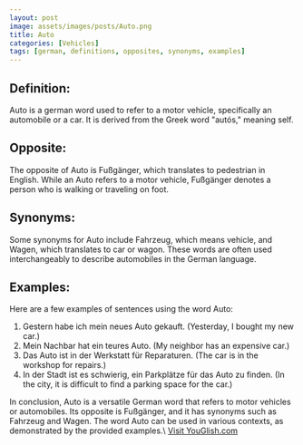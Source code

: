 ```yaml
---
layout: post
image: assets/images/posts/Auto.png
title: Auto
categories: [Vehicles]
tags: [german, definitions, opposites, synonyms, examples]
---
```


## Definition:
Auto is a german word used to refer to a motor vehicle, specifically an automobile or a car. It is derived from the Greek word "autós," meaning self. 

## Opposite:
The opposite of Auto is Fußgänger, which translates to pedestrian in English. While an Auto refers to a motor vehicle, Fußgänger denotes a person who is walking or traveling on foot.

## Synonyms:
Some synonyms for Auto include Fahrzeug, which means vehicle, and Wagen, which translates to car or wagon. These words are often used interchangeably to describe automobiles in the German language.

## Examples:
Here are a few examples of sentences using the word Auto:

1. Gestern habe ich mein neues Auto gekauft. (Yesterday, I bought my new car.)
2. Mein Nachbar hat ein teures Auto. (My neighbor has an expensive car.)
3. Das Auto ist in der Werkstatt für Reparaturen. (The car is in the workshop for repairs.)
4. In der Stadt ist es schwierig, ein Parkplätze für das Auto zu finden. (In the city, it is difficult to find a parking space for the car.)

In conclusion, Auto is a versatile German word that refers to motor vehicles or automobiles. Its opposite is Fußgänger, and it has synonyms such as Fahrzeug and Wagen. The word Auto can be used in various contexts, as demonstrated by the provided examples.\ <a id="yg-widget-0" class="youglish-widget" data-query="Auto" data-lang="german" data-components="8412" data-auto-start="0" data-bkg-color="theme_light" data-title="How%20to%20pronounce%20Auto%20in%20German"  rel="nofollow" href="https://youglish.com">Visit YouGlish.com</a><script async src="https://youglish.com/public/emb/widget.js" charset="utf-8"></script>